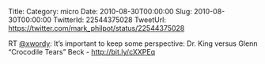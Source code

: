Title: 
Category: micro
Date: 2010-08-30T00:00:00
Slug: 2010-08-30T00:00:00
TwitterId: 22544375028
TweetUrl: https://twitter.com/mark_philpot/status/22544375028

RT [@xwordy](https://twitter.com/xwordy): It’s important to keep some perspective: Dr. King versus Glenn “Crocodile Tears” Beck - http://bit.ly/cXXPEq
